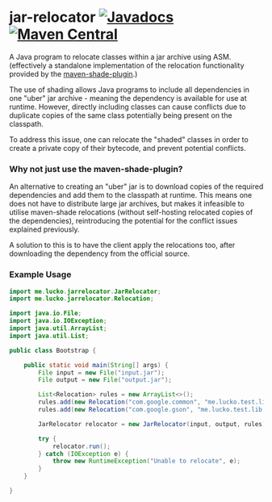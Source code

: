 # jar-relocator  [![Javadocs](https://javadoc.io/badge/me.lucko/jar-relocator.svg)](https://javadoc.io/doc/me.lucko/jar-relocator) [![Maven Central](https://maven-badges.herokuapp.com/maven-central/me.lucko/jar-relocator/badge.svg)](https://maven-badges.herokuapp.com/maven-central/me.lucko/jar-relocator)

A Java program to relocate classes within a jar archive using ASM. (effectively a standalone implementation of the relocation functionality provided by the [maven-shade-plugin](https://maven.apache.org/plugins/maven-shade-plugin/).)

The use of shading allows Java programs to include all dependencies in one "uber" jar archive - meaning the dependency is available for use at runtime. However, directly including classes can cause conflicts due to duplicate copies of the same class potentially being present on the classpath.

To address this issue, one can relocate the "shaded" classes in order to create a private copy of their bytecode, and prevent potential conflicts.

### Why not just use the maven-shade-plugin?

An alternative to creating an "uber" jar is to download copies of the required dependencies and add them to the classpath at runtime. This means one does not have to distribute large jar archives, but makes it infeasible to utilise maven-shade relocations (without self-hosting relocated copies of the dependencies), reintroducing the potential for the conflict issues explained previously.

A solution to this is to have the client apply the relocations too, after downloading the dependency from the official source.

### Example Usage
```java
import me.lucko.jarrelocator.JarRelocator;
import me.lucko.jarrelocator.Relocation;

import java.io.File;
import java.io.IOException;
import java.util.ArrayList;
import java.util.List;

public class Bootstrap {

    public static void main(String[] args) {
        File input = new File("input.jar");
        File output = new File("output.jar");

        List<Relocation> rules = new ArrayList<>();
        rules.add(new Relocation("com.google.common", "me.lucko.test.lib.guava"));
        rules.add(new Relocation("com.google.gson", "me.lucko.test.lib.gson"));

        JarRelocator relocator = new JarRelocator(input, output, rules);

        try {
            relocator.run();
        } catch (IOException e) {
            throw new RuntimeException("Unable to relocate", e);
        }
    }

}
```